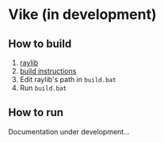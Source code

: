 # Vike (in development)

## How to build

1. [raylib](https://github.com/raysan5/raylib)
2. [build instructions](https://github.com/raysan5/raylib/wiki)
3. Edit raylib's path in `build.bat`
4. Run `build.bat`

## How to run

Documentation under development...
